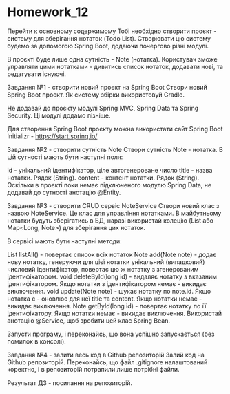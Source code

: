 # Homework_12
Перейти к основному содержимому
Тобі необхідно створити проєкт - систему для зберігання нотаток (Todo List). Створювати цю систему будемо за допомогою Spring Boot, додаючи почергово різні модулі.

В проєкті буде лише одна сутність - Note (нотатка). Користувач зможе управляти цими нотатками - дивитись список нотаток, додавати нові, та редагувати існуючі.

Завдання №1 - створити новий проєкт на Spring Boot
Створи новий Spring Boot проєкт. Як систему збірки використовуй Gradle.

Не додавай до проєкту модулі Spring MVC, Spring Data та Spring Security. Ці модулі додамо пізніше.

Для створення Spring Boot проєкту можна використати сайт Spring Boot Initializr - https://start.spring.io/

Завдання №2 - створити сутність Note
Створи сутність Note - нотатка. В цій сутності мають бути наступні поля:

id - унікальний ідентифікатор, ціле автогенероване число
title - назва нотатки. Рядок (String).
content - контент нотатки. Рядок (String).
Оскільки в проєкті поки немає підключеного модулю Spring Data, не додавай до сутності анотацію @Entity.

Завдання №3 - створити CRUD сервіс NoteService
Створи новий клас з назвою NoteService. Це клас для управління нотатками. В майбутньому нотатки будуть зберігатись в БД, наразі використай колецію (List<Note> або Map<Long, Note>) для зберігання цих нотаток.

В сервісі мають бути наступні методи:

List<Note> listAll() - повертає список всіх нотаток
Note add(Note note) - додає нову нотатку, генеруючи для цієї нотатки унікальний (випадковий) числовий ідентифікатор, повертає цю ж нотатку з згенерованим ідентифікатором.
void deleteById(long id) - видаляє нотатку з вказаним ідентифікатором. Якщо нотатки з ідентифікатором немає - викидає виключення.
void update(Note note) - шукає нотатку по note.id. Якщо нотатка є - оновлює для неї title та content. Якщо нотатки немає - викидає виключення.
Note getById(long id) - повертає нотатку по її ідентифікатору. Якщо нотатки немає - викидає виключення.
Використай анотацію @Service, щоб зробити цей клас Spring Bean.

Запусти програму, і переконайсь, що вона успішно запускається (без помилок в консолі).

Завдання №4 - залити весь код в Github репозиторій
Залий код на Github репозиторій. Переконайсь, що файл .gitignore налаштований коректно, і в репозиторій потрапили лише потрібні файли.

Результат ДЗ - посилання на репозиторій.
